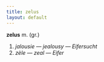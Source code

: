 ```yaml
---
title: zelus
layout: default
---
```


**zelus** m. (gr.)
1. *jalousie — jealousy — Eifersucht*
2. *zèle — zeal — Eifer*